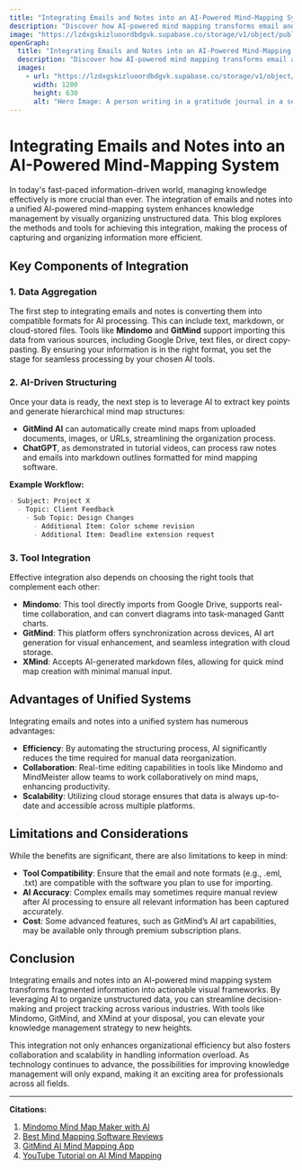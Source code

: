 ```yaml
---
title: "Integrating Emails and Notes into an AI-Powered Mind-Mapping System"
description: "Discover how AI-powered mind mapping transforms email and note management by organizing unstructured data into actionable visual frameworks for enhanced productivity and collaboration."
image: "https://lzdxgskizluoordbdgvk.supabase.co/storage/v1/object/public/blog-images//integrating-mindmaps-emails.png"
openGraph:
  title: "Integrating Emails and Notes into an AI-Powered Mind-Mapping System"
  description: "Discover how AI-powered mind mapping transforms email and note management by organizing unstructured data into actionable visual frameworks for enhanced productivity and collaboration."
  images:
    - url: "https://lzdxgskizluoordbdgvk.supabase.co/storage/v1/object/public/blog-images//integrating-mindmaps-emails.png"
      width: 1200
      height: 630
      alt: "Hero Image: A person writing in a gratitude journal in a serene, nature-filled setting."
---
```






# Integrating Emails and Notes into an AI-Powered Mind-Mapping System

In today's fast-paced information-driven world, managing knowledge effectively is more crucial than ever. The integration of emails and notes into a unified AI-powered mind-mapping system enhances knowledge management by visually organizing unstructured data. This blog explores the methods and tools for achieving this integration, making the process of capturing and organizing information more efficient.

## Key Components of Integration

### 1. Data Aggregation

The first step to integrating emails and notes is converting them into compatible formats for AI processing. This can include text, markdown, or cloud-stored files. Tools like **Mindomo** and **GitMind** support importing this data from various sources, including Google Drive, text files, or direct copy-pasting. By ensuring your information is in the right format, you set the stage for seamless processing by your chosen AI tools.

### 2. AI-Driven Structuring

Once your data is ready, the next step is to leverage AI to extract key points and generate hierarchical mind map structures:

- **GitMind AI** can automatically create mind maps from uploaded documents, images, or URLs, streamlining the organization process.
- **ChatGPT**, as demonstrated in tutorial videos, can process raw notes and emails into markdown outlines formatted for mind mapping software.

**Example Workflow:**
```markdown
- Subject: Project X
  - Topic: Client Feedback
    - Sub Topic: Design Changes
      - Additional Item: Color scheme revision
      - Additional Item: Deadline extension request
```

### 3. Tool Integration

Effective integration also depends on choosing the right tools that complement each other:

- **Mindomo**: This tool directly imports from Google Drive, supports real-time collaboration, and can convert diagrams into task-managed Gantt charts.
- **GitMind**: This platform offers synchronization across devices, AI art generation for visual enhancement, and seamless integration with cloud storage.
- **XMind**: Accepts AI-generated markdown files, allowing for quick mind map creation with minimal manual input.


## Advantages of Unified Systems

Integrating emails and notes into a unified system has numerous advantages:

- **Efficiency**: By automating the structuring process, AI significantly reduces the time required for manual data reorganization.
- **Collaboration**: Real-time editing capabilities in tools like Mindomo and MindMeister allow teams to work collaboratively on mind maps, enhancing productivity.
- **Scalability**: Utilizing cloud storage ensures that data is always up-to-date and accessible across multiple platforms.

## Limitations and Considerations

While the benefits are significant, there are also limitations to keep in mind:

- **Tool Compatibility**: Ensure that the email and note formats (e.g., .eml, .txt) are compatible with the software you plan to use for importing.
- **AI Accuracy**: Complex emails may sometimes require manual review after AI processing to ensure all relevant information has been captured accurately.
- **Cost**: Some advanced features, such as GitMind’s AI art capabilities, may be available only through premium subscription plans.

## Conclusion

Integrating emails and notes into an AI-powered mind mapping system transforms fragmented information into actionable visual frameworks. By leveraging AI to organize unstructured data, you can streamline decision-making and project tracking across various industries. With tools like Mindomo, GitMind, and XMind at your disposal, you can elevate your knowledge management strategy to new heights.

This integration not only enhances organizational efficiency but also fosters collaboration and scalability in handling information overload. As technology continues to advance, the possibilities for improving knowledge management will only expand, making it an exciting area for professionals across all fields.

---

**Citations:**
1. [Mindomo Mind Map Maker with AI](https://workspace.google.com/marketplace/app/mindomo_mind_map_maker_with_ai/521918824624)
2. [Best Mind Mapping Software Reviews](https://creately.com/reviews/best-mind-mapping-software/)
3. [GitMind AI Mind Mapping App](https://apps.apple.com/us/app/gitmind-ai-mind-mapping-app/id1566810191)
4. [YouTube Tutorial on AI Mind Mapping](https://www.youtube.com/watch?v=FI2mZy9wMtE)